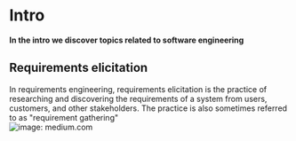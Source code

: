 # Intro
**In the intro we discover topics related to software engineering**
## Requirements elicitation
In requirements engineering, requirements elicitation is the practice of researching and discovering the requirements of a system from users, customers, and other stakeholders. The practice is also sometimes referred to as "requirement gathering"  
![image: medium.com](https://cdn-images-1.medium.com/max/1600/1*ntfyVZh2vP-YPaRGyqL-zA.png)
